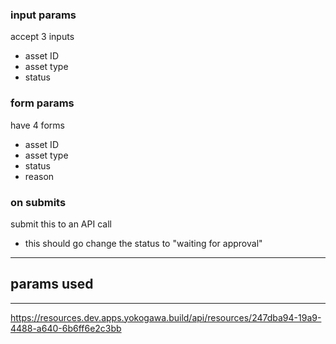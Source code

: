### input params
accept 3 inputs
- asset ID
- asset type
- status

### form params
have 4 forms
- asset ID
- asset type
- status
- reason

### on submits
submit this to an API call
- this should go change the status to "waiting for approval"


---

## params used


---

https://resources.dev.apps.yokogawa.build/api/resources/247dba94-19a9-4488-a640-6b6ff6e2c3bb

